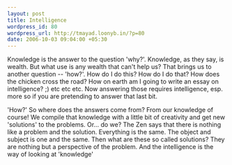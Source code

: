 ```yaml
--- 
layout: post
title: Intelligence
wordpress_id: 80
wordpress_url: http://tmayad.loonyb.in/?p=80
date: 2006-10-03 09:04:00 +05:30
---
```

<p>Knowledge is the answer to the question 'why?'. Knowledge, as they say, is wealth. But what use is any wealth that can't help us? That brings us to another question -- 'how?'. How do I do this? How do I do that? How does the chicken cross the road? How on earth am I going to write an essay on intelligence? ;) etc etc etc. Now answering those requires intelligence, esp. more so if you are pretending to answer that last bit.</p>

<p>'How?' So where does the answers come from? From our knowledge of course! We compile that knowledge with a little bit of creativity and get new 'solutions' to the problems. Or... do we? The Zen says that there is nothing like a problem and the solution. Everything is the same. The object and subject is one and the same. Then what are these so called solutions? They are nothing but a perspective of the problem. And the intelligence is the way of looking at 'knowledge'</p>
